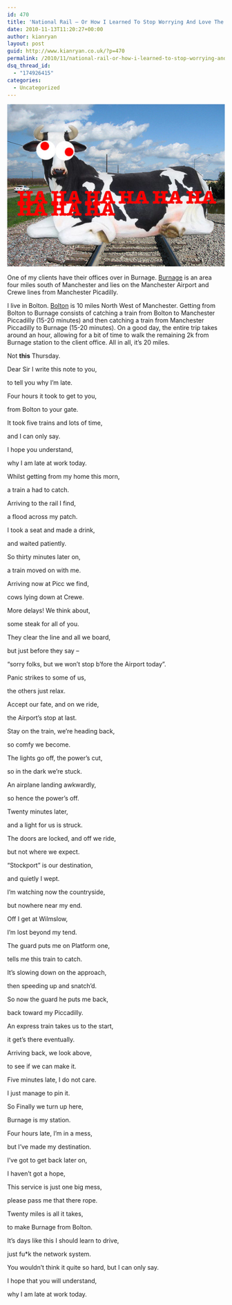 ```yaml
---
id: 470
title: 'National Rail – Or How I Learned To Stop Worrying And Love The Cow'
date: 2010-11-13T11:20:27+00:00
author: kianryan
layout: post
guid: http://www.kianryan.co.uk/?p=470
permalink: /2010/11/national-rail-or-how-i-learned-to-stop-worrying-and-love-the-cow/
dsq_thread_id:
  - "174926415"
categories:
  - Uncategorized
---
```

<a href="http://www.kianryan.co.uk/2010/11/national-rail-or-how-i-learned-to-stop-worrying-and-love-the-cow/cows-on-line/" rel="attachment wp-att-472"><img src="/assets/images/2010/11/cows-on-line.jpg" alt="" title="cows-on-line"   class="alignnone size-full wp-image-472" /></a>

One of my clients have their offices over in Burnage. [Burnage](http://en.wikipedia.org/wiki/Burnage) is an area four miles south of Manchester and lies on the Manchester Airport and Crewe lines from Manchester Picadilly.

I live in Bolton. [Bolton](http://en.wikipedia.org/wiki/Bolton) is 10 miles North West of Manchester. Getting from Bolton to Burnage consists of catching a train from Bolton to Manchester Piccadilly (15-20 minutes) and then catching a train from Manchester Piccadilly to Burnage (15-20 minutes). On a good day, the entire trip takes around an hour, allowing for a bit of time to walk the remaining 2k from Burnage station to the client office. All in all, it’s 20 miles.

Not **this** Thursday. <!--more-->

Dear Sir I write this note to you,
  
to tell you why I’m late.
  
Four hours it took to get to you,
  
from Bolton to your gate.
  
It took five trains and lots of time,
  
and I can only say.
  
I hope you understand,
  
why I am late at work today.  


Whilst getting from my home this morn,
  
a train a had to catch.
  
Arriving to the rail I find,
  
a flood across my patch.
  
I took a seat and made a drink,
  
and waited patiently.
  
So thirty minutes later on,
  
a train moved on with me.

Arriving now at Picc we find,
  
cows lying down at Crewe.
  
More delays! We think about,
  
some steak for all of you.
  
They clear the line and all we board,
  
but just before they say –
  
“sorry folks, but we won’t stop b’fore the Airport today”.

Panic strikes to some of us,
  
the others just relax.
  
Accept our fate, and on we ride,
  
the Airport’s stop at last.
  
Stay on the train, we’re heading back,
  
so comfy we become.
  
The lights go off, the power’s cut, 
  
so in the dark we’re stuck.

An airplane landing awkwardly,
  
so hence the power’s off.
  
Twenty minutes later, 
  
and a light for us is struck.
  
The doors are locked, and off we ride,
  
but not where we expect.
  
“Stockport” is our destination,
  
and quietly I wept.

I’m watching now the countryside,
  
but nowhere near my end.
  
Off I get at Wilmslow,
  
I’m lost beyond my tend.
  
The guard puts me on Platform one,
  
tells me this train to catch.
  
It’s slowing down on the approach,
  
then speeding up and snatch’d.

So now the guard he puts me back,
  
back toward my Piccadilly.
  
An express train takes us to the start,
  
it get’s there eventually.
  
Arriving back, we look above,
  
to see if we can make it.
  
Five minutes late, I do not care.
  
I just manage to pin it.

So Finally we turn up here, 
  
Burnage is my station.
  
Four hours late, I’m in a mess, 
  
but I’ve made my destination.
  
I’ve got to get back later on, 
  
I haven’t got a hope,
  
This service is just one big mess, 
  
please pass me that there rope.

Twenty miles is all it takes, 
  
to make Burnage from Bolton.
  
It’s days like this I should learn to drive,
  
just fu*k the network system.
  
You wouldn’t think it quite so hard, but I can only say.
  
I hope that you will understand, 
  
why I am late at work today.
